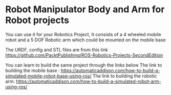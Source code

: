 # Robot Manipulator Body and Arm for Robot projects


You can use it for your Robotics Project, It consists of a 4 wheeled mobile robot and a 5 DOF Robotic arm which could be mounted on the mobile base

The URDF, config and STL files are from this link https://github.com/PacktPublishing/ROS-Robotics-Projects-SecondEdition



You can learn to build the same project through the links below
The link to building the mobile base : https://automaticaddison.com/how-to-build-a-simulated-mobile-robot-base-using-ros/
The link to building the robotic arm: https://automaticaddison.com/how-to-build-a-simulated-robot-arm-using-ros/
